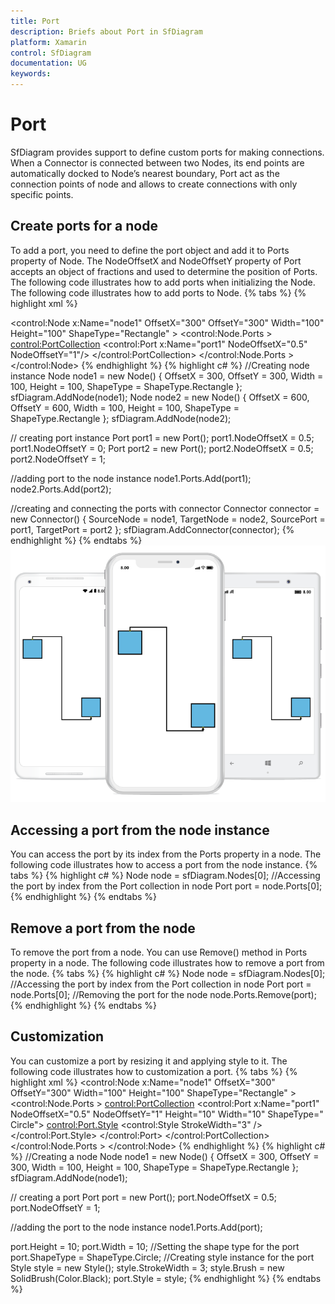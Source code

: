 ```yaml
---
title: Port
description: Briefs about Port in SfDiagram
platform: Xamarin
control: SfDiagram
documentation: UG
keywords: 
---
```


# Port
SfDiagram provides support to define custom ports for making connections. When a Connector is connected between two Nodes, its end points are automatically docked to Node’s nearest boundary, Port act as the connection points of node and allows to create connections with only specific points.

## Create ports for a node
To add a port, you need to define the port object and add it to Ports property of Node. The NodeOffsetX and NodeOffsetY property of Port accepts an object of fractions and used to determine the position of Ports. The following code illustrates how to add ports when initializing the Node.
The following code illustrates how to add ports to Node.
{% tabs %}
{% highlight xml %}
<!--creating node instance-->
<control:Node x:Name="node1" OffsetX="300" OffsetY="300" Width="100" Height="100" ShapeType="Rectangle" >
                        <!--creating port instance-->
                        <control:Node.Ports >
                            <control:PortCollection>
                                <control:Port x:Name="port1" NodeOffsetX="0.5" NodeOffsetY="1"/>
                            </control:PortCollection>
                        </control:Node.Ports >
</control:Node>
{% endhighlight %}
{% highlight c# %}
//Creating node instance
Node node1 = new Node() { OffsetX = 300, OffsetY = 300, Width = 100, Height = 100, ShapeType = ShapeType.Rectangle };
sfDiagram.AddNode(node1);
Node node2 = new Node() { OffsetX = 600, OffsetY = 600, Width = 100, Height = 100, ShapeType = ShapeType.Rectangle };
sfDiagram.AddNode(node2);

// creating port instance
Port port1 = new Port();
port1.NodeOffsetX = 0.5;
port1.NodeOffsetY = 0;
Port port2 = new Port();
port2.NodeOffsetX = 0.5;
port2.NodeOffsetY = 1;

//adding port to the node instance
node1.Ports.Add(port1);
node2.Ports.Add(port2);

//creating and connecting the ports with connector
Connector connector = new Connector() { SourceNode = node1, TargetNode = node2, SourcePort = port1, TargetPort = port2 };
sfDiagram.AddConnector(connector);
{% endhighlight %}
{% endtabs %}
![Port in Xamarin.Forms diagram](Port_images/Port_img1.jpeg)

## Accessing a port from the node instance
You can access the port by its index from the Ports property in a node.
The following code illustrates how to access a port from the node instance.
{% tabs %}
{% highlight c# %}
Node node = sfDiagram.Nodes[0];
//Accessing the port by index from the Port collection in node
Port port = node.Ports[0];
{% endhighlight %}
{% endtabs %}

## Remove a port from the node
To remove the port from a node. You can use Remove() method in Ports property in a node.
The following code illustrates how to remove a port from the node.
{% tabs %}
{% highlight c# %}
Node node = sfDiagram.Nodes[0];
//Accessing the port by index from the Port collection in node
Port port = node.Ports[0];
//Removing the port for the node 
node.Ports.Remove(port);
{% endhighlight %}
{% endtabs %}

## Customization
You can customize a port by resizing it and applying style to it.
The following code illustrates how to customization a port.
{% tabs %}
{% highlight xml %}
<control:Node x:Name="node1" OffsetX="300" OffsetY="300" Width="100" Height="100" ShapeType="Rectangle" >
    <!--creating port instance-->
    <control:Node.Ports >
        <control:PortCollection>
            <control:Port x:Name="port1" NodeOffsetX="0.5" NodeOffsetY="1" Height="10" Width="10" ShapeType=" Circle">
                <control:Port.Style>
                    <control:Style StrokeWidth="3" />
                </control:Port.Style>
            </control:Port>
        </control:PortCollection>
    </control:Node.Ports >
</control:Node>
{% endhighlight %}
{% highlight c# %}
//Creating a node
Node node1 = new Node() { OffsetX = 300, OffsetY = 300, Width = 100, Height = 100, ShapeType = ShapeType.Rectangle };
sfDiagram.AddNode(node1);

// creating a port 
Port port = new Port();
port.NodeOffsetX = 0.5;
port.NodeOffsetY = 1;

//adding the port to the node instance
node1.Ports.Add(port);

port.Height = 10;
port.Width = 10;
//Setting the shape type for the port
port.ShapeType = ShapeType.Circle;
//Creating style instance for the port 
Style style = new Style();
style.StrokeWidth = 3;
style.Brush = new SolidBrush(Color.Black);
port.Style = style;
{% endhighlight %}
{% endtabs %}
